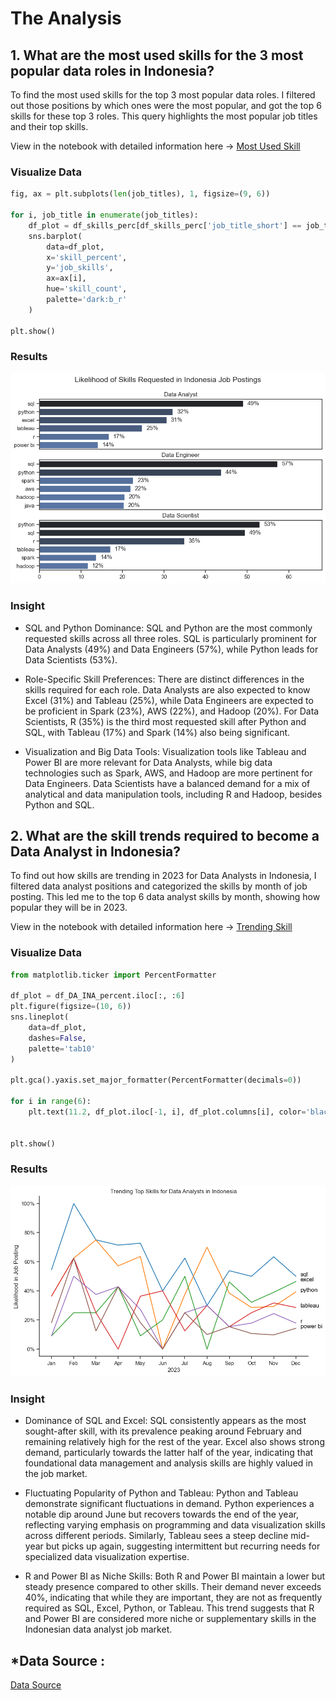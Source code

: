 # The Analysis
## 1. What are the most used skills for the 3 most popular data roles in Indonesia?
To find the most used skills for the top 3 most popular data roles. I filtered out those positions by which ones were the most popular, and got the top 6 skills for these top 3 roles. This query highlights the most popular job titles and their top skills. 

View in the notebook with detailed information here ->  [Most Used Skill](2_Skill_Demand.ipynb)

### Visualize Data
```python
fig, ax = plt.subplots(len(job_titles), 1, figsize=(9, 6))

for i, job_title in enumerate(job_titles):
    df_plot = df_skills_perc[df_skills_perc['job_title_short'] == job_title].head(6)
    sns.barplot(
        data=df_plot, 
        x='skill_percent', 
        y='job_skills', 
        ax=ax[i], 
        hue='skill_count', 
        palette='dark:b_r'
    )

plt.show()
```

### Results
![Visualization of Top Skills for Data Roles in Indonesia](images/skill_demand.png)

### Insight
- SQL and Python Dominance: SQL and Python are the most commonly requested skills across all three roles. SQL is particularly prominent for Data Analysts (49%) and Data Engineers (57%), while Python leads for Data Scientists (53%).

- Role-Specific Skill Preferences: There are distinct differences in the skills required for each role. Data Analysts are also expected to know Excel (31%) and Tableau (25%), while Data Engineers are expected to be proficient in Spark (23%), AWS (22%), and Hadoop (20%). For Data Scientists, R (35%) is the third most requested skill after Python and SQL, with Tableau (17%) and Spark (14%) also being significant.

- Visualization and Big Data Tools: Visualization tools like Tableau and Power BI are more relevant for Data Analysts, while big data technologies such as Spark, AWS, and Hadoop are more pertinent for Data Engineers. Data Scientists have a balanced demand for a mix of analytical and data manipulation tools, including R and Hadoop, besides Python and SQL.


## 2. What are the skill trends required to become a Data Analyst in Indonesia?
To find out how skills are trending in 2023 for Data Analysts in Indonesia, I filtered data analyst positions and categorized the skills by month of job posting. This led me to the top 6 data analyst skills by month, showing how popular they will be in 2023.

View in the notebook with detailed information here ->  [Trending Skill](3_Skill_Trend.ipynb)

### Visualize Data
```python
from matplotlib.ticker import PercentFormatter

df_plot = df_DA_INA_percent.iloc[:, :6]
plt.figure(figsize=(10, 6))
sns.lineplot(
    data=df_plot,
    dashes=False,
    palette='tab10'
)

plt.gca().yaxis.set_major_formatter(PercentFormatter(decimals=0))

for i in range(6):
    plt.text(11.2, df_plot.iloc[-1, i], df_plot.columns[i], color='black')

    
plt.show()
```

### Results
![Trending Top Skills for Data Analysts in the US in Indonesia](images/skill_trends.png)

### Insight
- Dominance of SQL and Excel: SQL consistently appears as the most sought-after skill, with its prevalence peaking around February and remaining relatively high for the rest of the year. Excel also shows strong demand, particularly towards the latter half of the year, indicating that foundational data management and analysis skills are highly valued in the job market.

- Fluctuating Popularity of Python and Tableau: Python and Tableau demonstrate significant fluctuations in demand. Python experiences a notable dip around June but recovers towards the end of the year, reflecting varying emphasis on programming and data visualization skills across different periods. Similarly, Tableau sees a steep decline mid-year but picks up again, suggesting intermittent but recurring needs for specialized data visualization expertise.

- R and Power BI as Niche Skills: Both R and Power BI maintain a lower but steady presence compared to other skills. Their demand never exceeds 40%, indicating that while they are important, they are not as frequently required as SQL, Excel, Python, or Tableau. This trend suggests that R and Power BI are considered more niche or supplementary skills in the Indonesian data analyst job market.



## *Data Source :
[Data Source](https://huggingface.co/datasets/lukebarousse/data_jobs) 